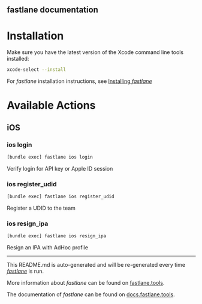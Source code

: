 fastlane documentation
----

# Installation

Make sure you have the latest version of the Xcode command line tools installed:

```sh
xcode-select --install
```

For _fastlane_ installation instructions, see [Installing _fastlane_](https://docs.fastlane.tools/#installing-fastlane)

# Available Actions

## iOS

### ios login

```sh
[bundle exec] fastlane ios login
```

Verify login for API key or Apple ID session

### ios register_udid

```sh
[bundle exec] fastlane ios register_udid
```

Register a UDID to the team

### ios resign_ipa

```sh
[bundle exec] fastlane ios resign_ipa
```

Resign an IPA with AdHoc profile

----

This README.md is auto-generated and will be re-generated every time [_fastlane_](https://fastlane.tools) is run.

More information about _fastlane_ can be found on [fastlane.tools](https://fastlane.tools).

The documentation of _fastlane_ can be found on [docs.fastlane.tools](https://docs.fastlane.tools).
